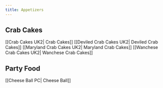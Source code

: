 ```yaml
---
title: Appetizers
---
```

## Crab Cakes
[[Crab Cakes UK2| Crab Cakes]]
[[Deviled Crab Cakes UK2| Deviled Crab Cakes]]
[[Maryland Crab Cakes UK2| Maryland Crab Cakes]]
[[Wanchese Crab Cakes UK2| Wanchese Crab Cakes]]
## Party Food
[[Cheese Ball PC| Cheese Ball]]